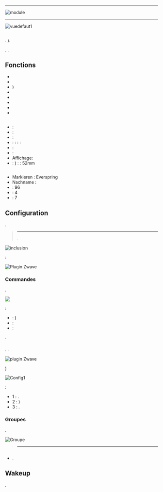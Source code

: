 # 

****

![module](images/everspring.AN180-6/module.jpg)

****

![vuedefaut1](images/everspring.AN180-6/vuedefaut1.jpg)

## 

. ).

. .

## Fonctions

-   
-   
-   )
-   
-   
-   
-   
-   

## 

-    : 
-    : 
-    : 
-    :  :  :  : 
-    : 
-    : 
-   Affichage: 
-    : ) :  : 52mm

## 

-   Markieren : Everspring
-   Nachname : 
-    : 96
-    : 4
-    : 7

## Configuration

 [](https://doc.jeedom.com/de_DE/plugins/automation%20protocol/openzwave/).

> ****
>
> . 

![inclusion](images/everspring.AN180-6/inclusion.jpg)

 :

![Plugin Zwave](images/everspring.AN180-6/information.jpg)

### Commandes

.

![](images/everspring.AN180-6/commandes.jpg)

 :

-    : )
-    : 
-    : 

.

### 

. .

![ plugin Zwave](images/plugin/bouton_configuration.jpg)

)

![Config1](images/everspring.AN180-6/config1.jpg)

 :

-   1 : .
-   2 : )
-   3 : .

### Groupes

.

![Groupe](images/everspring.AN180-6/groupe.jpg)

> ****
>
> 

## 

### 

-   .

## Wakeup

.
